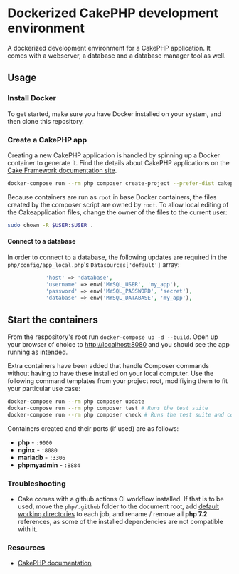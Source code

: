 # Dockerized CakePHP development environment

A dockerized development environment for a CakePHP application. It comes with a webserver, a database and a database manager tool as well.

## Usage

### Install Docker

To get started, make sure you have Docker installed on your system, and then clone this repository.

### Create a CakePHP app

Creating a new CakePHP application is handled by spinning up a Docker container to generate it.
Find the details about CakePHP applications on the [Cake Framework documentation site](https://book.cakephp.org/4/en/installation.html).

```sh
docker-compose run --rm php composer create-project --prefer-dist cakephp/app:~4.2 .
```
Because containers are run as `root` in base Docker containers, the files created by  the composer script are owned by `root`. To allow local editing of the Cakeapplication files, change the owner of the files to the current user:
```sh
sudo chown -R $USER:$USER .
```

#### Connect to a database

In order to connect to a database, the following updates are required in the `php/config/app_local.php`'s `Datasources['default']` array:

``` php
            'host' => 'database',
            'username' => env('MYSQL_USER', 'my_app'),
            'password' => env('MYSQL_PASSWORD', 'secret'),
            'database' => env('MYSQL_DATABASE', 'my_app'),
```

## Start the containers

From the respository's root run `docker-compose up -d --build`. Open up your browser of choice to [http://localhost:8080](http://localhost:8080) and you should see the app running as intended.

Extra containers have been added that handle Composer commands without having to have these installed on your local computer. Use the following command templates from your project root, modifiying them to fit your particular use case:

``` sh
docker-compose run --rm php composer update
docker-compose run --rm php composer test # Runs the test suite
docker-compose run --rm php composer check # Runs the test suite and codesniffer
```

Containers created and their ports (if used) are as follows:

- **php** - `:9000`
- **nginx** - `:8080`
- **mariadb** - `:3306`
- **phpmyadmin** - `:8884`

### Troubleshooting

- Cake comes with a github actions CI workflow installed. If that is to be used, move the `php/.github` folder to the document root, add [default working directories](https://docs.github.com/en/actions/reference/workflow-syntax-for-github-actions#jobsjob_iddefaultsrun) to each job, and rename / remove all **php 7.2** references, as some of the installed dependencies are not compatible with it.

### Resources

- [CakePHP documentation](https://book.cakephp.org/4/en/quickstart.html)
